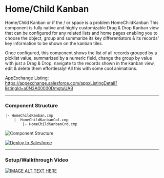 # Home/Child Kanban

Home/Child Kanban or if the / or space is a problem HomeChildKanban
This component is fully native and highly customizable Drag & Drop Kanban view that can be configured for any related lists and home pages enabling you to choose the object, group and summarize its key differentiators & its records' key information to be shown on the kanban tiles.

Once configured, this component shows the list of all records grouped by a picklist value, summarized by a numeric field, change the group by value with just a Drag & Drop, navigate to the records shown in the kanban view, edit & delete them effortlessly! 
All this with some cool animations.

AppExchange Listing:
https://appexchange.salesforce.com/appxListingDetail?listingId=a0N3A00000DmgtuUAB

---

### Component Structure
```
|- HomeChildKanban.cmp
    |- HomeChildKanbanCol.cmp
        |- HomeChildKanbanCrd.cmp
```
![Component Structure](images/HomeChildKanban-git.png)

<div>
    <a href="https://githubsfdeploy.herokuapp.com?owner=mordechaif&repo=Home-Child-Kanban">
        <img alt="Deploy to Salesforce"
        src="https://raw.githubusercontent.com/afawcett/githubsfdeploy/master/deploy.png">
    </a>
</div>

---

### Setup/Walkthrough Video
[![IMAGE ALT TEXT HERE](http://img.youtube.com/vi/h7VdchJal_o/0.jpg)](http://www.youtube.com/watch?v=h7VdchJal_o)
